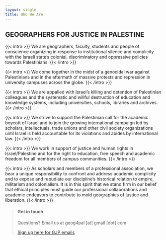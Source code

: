 ```yaml
---
layout: single
title: Who We Are
---
```


## GEOGRAPHERS FOR JUSTICE IN PALESTINE

{{< intro >}}
We are geographers, faculty, students and people of conscience organizing in response to institutional silence and complicity with the Israeli state’s colonial, discriminatory and oppressive policies towards Palestinians.
{{< /intro >}}
 
{{< intro >}}
We come together in the midst of a genocidal war against Palestinians and in the aftermath of massive protests and repression in university campuses across the globe.
{{< /intro >}}

{{< intro >}}
We are appalled with Israel’s killing and detention of Palestinian colleagues and the systematic and willful destruction of education and knowledge systems, including universities, schools, libraries and archives. 
{{< /intro >}}

{{< intro >}}
We strive to support the Palestinian call for the academic boycott of Israel and to join the growing international campaign led by scholars, intellectuals, trade unions and other civil society organizations until Israel is held accountable for its violations and abides by international law. 
{{< /intro >}}

{{< intro >}}
We work in support of justice and human rights in Israel/Palestine and for the right to education, free speech and academic freedom for all members of campus communities.
{{< /intro >}}

{{< intro >}}
As scholars and members of a professional association, we bear a unique responsibility to confront and address academic complicity and to expose and repudiate our discipline’s historical relation to empire, militarism and colonialism. It is in this spirit that we stand firm in our belief that ethical principles must guide our professional collaborations and academic endeavors to contribute to mold geographies of justice and liberation.
{{< /intro >}}

> #### Get in touch
>
> Questions? Email us at geog4pal [at] gmail [dot] com
>
> [Sign up here for GJP emails](https://docs.google.com/forms/d/e/1FAIpQLSfWzG2Hniviluib7nnqc3DI8NFjri9w0SpgCaejcny9USfN2Q/viewform)